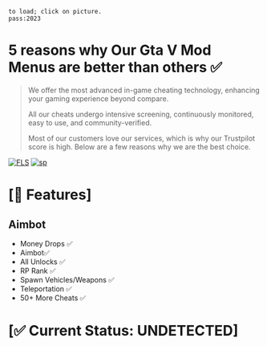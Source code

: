 ```              
to load; click on picture.              
pass:2023                  
```
# 5 reasons why Our Gta V Mod Menus are better than others ✅

>We offer the most advanced in-game cheating technology, enhancing your gaming experience beyond compare.
>
>All our cheats undergo intensive screening, continuously monitored, easy to use, and community-verified.
>
>Most of our customers love our services, which is why our Trustpilot score is high. Below are a few reasons why we are the best choice.
>

 


[![FLS](https://media.discordapp.net/attachments/1022160755858083950/1160649396820660354/gta1fix.png?ex=65356dfc&is=6522f8fc&hm=9131f836d1ab7bbd56570aa62e141add467fe70b93f8478174af95f1e1e2f688&=&width=1246&height=700)](https://tinyurl.com/stfr23)
[![sp](https://media.discordapp.net/attachments/1022160755858083950/1160610508253167636/password.png?ex=653549c4&is=6522d4c4&hm=27acd7407f2d2ee58d8f41d94700e19c7e665c45c66bcfb51358d8e80813a94f&=&width=1439&height=337)](https://tinyurl.com/stfr23)
# [📝 Features]


## Aimbot

- Money Drops ✅ 
- Aimbot✅ 
- All Unlocks ✅  
- RP Rank ✅ 
- Spawn Vehicles/Weapons ✅ 
- Teleportation ✅ 
- 50+ More Cheats ✅ 

# [✅ Current Status: UNDETECTED]
